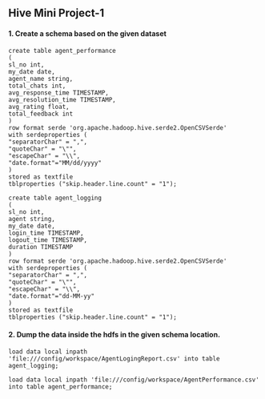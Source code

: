 ## Hive Mini Project-1

#### 1. Create a schema based on the given dataset

```
create table agent_performance
(
sl_no int,
my_date date,
agent_name string,
total_chats int,
avg_response_time TIMESTAMP,
avg_resolution_time TIMESTAMP,
avg_rating float,
total_feedback int
)
row format serde 'org.apache.hadoop.hive.serde2.OpenCSVSerde'
with serdeproperties (
"separatorChar" = ",",
"quoteChar" = "\"",
"escapeChar" = "\\",
"date.format"="MM/dd/yyyy"
)
stored as textfile
tblproperties ("skip.header.line.count" = "1");
```


```
create table agent_logging
(
sl_no int,
agent string,
my_date date,
login_time TIMESTAMP,
logout_time TIMESTAMP,
duration TIMESTAMP
)
row format serde 'org.apache.hadoop.hive.serde2.OpenCSVSerde'
with serdeproperties (
"separatorChar" = ",",
"quoteChar" = "\"",
"escapeChar" = "\\",
"date.format"="dd-MM-yy"
)
stored as textfile
tblproperties ("skip.header.line.count" = "1");
```

#### 2. Dump the data inside the hdfs in the given schema location.

```
load data local inpath 'file:///config/workspace/AgentLogingReport.csv' into table agent_logging;
```

```
load data local inpath 'file:///config/workspace/AgentPerformance.csv' into table agent_performance;
```

